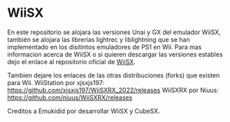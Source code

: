 # WiiSX
En este repositorio se alojara las versiones Unai y GX del emulador WiiSX, también se alojara las librerías lightrec y liblightning que se han implementado en los disitintos emuladores de PS1 en Wii.
Para mas informacion acerca de WiiSX o si quieren descargar las versiones estables dejo el enlace al repositorio oficial de [WiiSX](https://github.com/emukidid/pcsxgc).

Tambien dejare los enlaces de las otras distribuciones (forks) que existen para Wii.
WiiStation por xjsxjs197: https://github.com/xjsxjs197/WiiSXRX_2022/releases
WiiSXRX por Niuus: https://github.com/niuus/WiiSXRX/releases

Creditos a Emukidid por desarrollar WiiSX y CubeSX.
